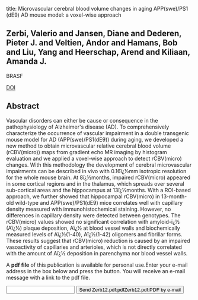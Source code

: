 title: Microvascular cerebral blood volume changes in aging APP(swe)/PS1 (dE9) AD mouse model: a voxel-wise approach

## Zerbi, Valerio and Jansen, Diane and Dederen, Pieter J. and Veltien, Andor and Hamans, Bob and Liu, Yang and Heerschap, Arend and Kiliaan, Amanda J.
BRASF

<a href="https://doi.org/10.1007/s00429-012-0448-8">DOI</a>

## Abstract
Vascular disorders can either be cause or consequence in the pathophysiology of Alzheimer's disease (AD). To comprehensively characterize the occurrence of vascular impairment in a double transgenic mouse model for AD (APP(swe)/PS1(dE9)) during aging, we developed a new method to obtain microvascular relative cerebral blood volume (rCBV(micro)) maps from gradient echo MR imaging by histogram evaluation and we applied a voxel-wise approach to detect rCBV(micro) changes. With this methodology the development of cerebral microvascular impairments can be described in vivo with 0.16ï¿½mm isotropic resolution for the whole mouse brain. At 8ï¿½months, impaired rCBV(micro) appeared in some cortical regions and in the thalamus, which spreads over several sub-cortical areas and the hippocampus at 13ï¿½months. With a ROI-based approach, we further showed that hippocampal rCBV(micro) in 13-month-old wild-type and APP(swe)/PS1(dE9) mice correlates well with capillary density measured with immunohistochemical staining. However, no differences in capillary density were detected between genotypes. The rCBV(micro) values showed no significant correlation with amyloid-ï¿½ (Aï¿½) plaque deposition, Aï¿½ at blood vessel walls and biochemically measured levels of Aï¿½(1-40), Aï¿½(1-42) oligomers and fibrillar forms. These results suggest that rCBV(micro) reduction is caused by an impaired vasoactivity of capillaries and arterioles, which is not directly correlated with the amount of Aï¿½ deposition in parenchyma nor blood vessel walls.

A <b>pdf file</b> of this publication is available for personal use.Enter your e-mail address in the box below and press the button. You will receive an e-mail message with a link to the pdf file.
<form action="sender.php">  <input type="text" name="email">  <input type="submit" value="Send Zerb12.pdf:pdfZerb12.pdf:PDF by e-mail"></form>